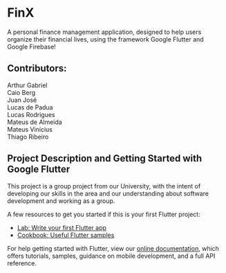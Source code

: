 # FinX

A personal finance management application, designed to help users organize their financial lives, using the framework Google Flutter and Google Firebase!

## Contributors:
Arthur Gabriel  
Caio Berg  
Juan José  
Lucas de Padua  
Lucas Rodrigues  
Mateus de Almeida  
Mateus Vinícius  
Thiago Ribeiro  



## Project Description and Getting Started with Google Flutter

This project is a group project from our University, with the intent of developing our skills in the area and our understanding about software development and working as a group.

A few resources to get you started if this is your first Flutter project:

- [Lab: Write your first Flutter app](https://flutter.dev/docs/get-started/codelab)
- [Cookbook: Useful Flutter samples](https://flutter.dev/docs/cookbook)

For help getting started with Flutter, view our
[online documentation](https://flutter.dev/docs), which offers tutorials,
samples, guidance on mobile development, and a full API reference.

